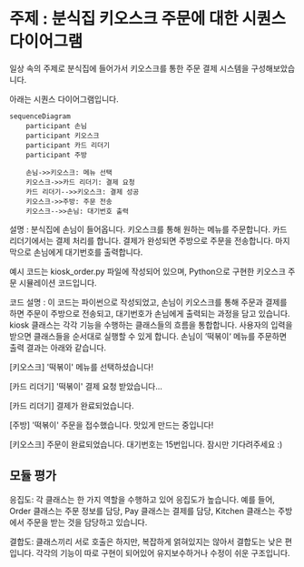 # 주제 : 분식집 키오스크 주문에 대한 시퀀스 다이어그램

  
일상 속의 주제로 분식집에 들어가서 키오스크를 통한 주문 결제 시스템을 구성해보았습니다.  

아래는 시퀀스 다이어그램입니다. 

```mermaid
sequenceDiagram
    participant 손님
    participant 키오스크
    participant 카드 리더기
    participant 주방

    손님->>키오스크: 메뉴 선택
    키오스크->>카드 리더기: 결제 요청
    카드 리더기-->>키오스크: 결제 성공
    키오스크->>주방: 주문 전송
    키오스크-->>손님: 대기번호 출력
```


설명 : 분식집에 손님이 들어옵니다. 키오스크를 통해 원하는 메뉴를 주문합니다. 카드 리더기에서는 결제 처리를 합니다. 결제가 완성되면 주방으로 주문을 전송합니다. 마지막으로 손님에게 대기번호를 출력합니다. 


예시 코드는 kiosk_order.py 파일에 작성되어 있으며,
Python으로 구현한 키오스크 주문 시뮬레이션 코드입니다.  

코드 설명 : 이 코드는 파이썬으로 작성되었고, 손님이 키오스크를 통해 주문과 결제를 하면 주문이 주방으로 전송되고, 대기번호가 손님에게 출력되는 과정을 담고 있습니다.   
kiosk 클래스는 각각 기능을 수행하는 클래스들의 흐름을 통합합니다. 사용자의 입력을 받으면 클래스들을 순서대로 실행할 수 있게 합니다. 손님이 ’떡볶이‘ 메뉴를 주문하면 출력 결과는 아래와 같습니다.   

[키오스크] '떡볶이' 메뉴를 선택하셨습니다!  

[카드 리더기] '떡볶이' 결제 요청 받았습니다...  

[카드 리더기] 결제가 완료되었습니다.  

[주방] '떡볶이' 주문을 접수했습니다. 맛있게 만드는 중입니다!  

[키오스크] 주문이 완료되었습니다. 대기번호는 15번입니다. 잠시만 기다려주세요 :)



      
## 모듈 평가


응집도: 각 클래스는 한 가지 역할을 수행하고 있어 응집도가 높습니다. 예를 들어, Order 클래스는 주문 정보를 담당, Pay 클래스는 결제를 담당, Kitchen 클래스는 주방에서 주문을 받는 것을 담당하고 있습니다. 

결합도: 클래스끼리 서로 호출은 하지만, 복잡하게 얽혀있지는 않아서 결합도는 낮은 편입니다. 각각의 기능이 따로 구현이 되어있어 유지보수하거나 수정이 쉬운 구조입니다. 
